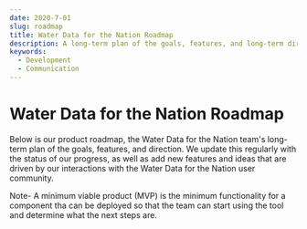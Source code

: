 ```yaml
---
date: 2020-7-01
slug: roadmap
title: Water Data for the Nation Roadmap
description: A long-term plan of the goals, features, and long-term direction of the Water Data for the Nation team.
keywords:
  - Development
  - Communication
---
```


# Water Data for the Nation Roadmap

Below is our product roadmap, the Water Data for the Nation team's long-term plan of the goals, features, and direction. 
We update this regularly with the status of our progress, as well as add new features and ideas that are driven by our interactions with the Water Data for the Nation user community.

Note- A minimum viable product (MVP) is the minimum functionality for a component tha can be deployed so that the team can start using the tool and determine what the next steps are.


